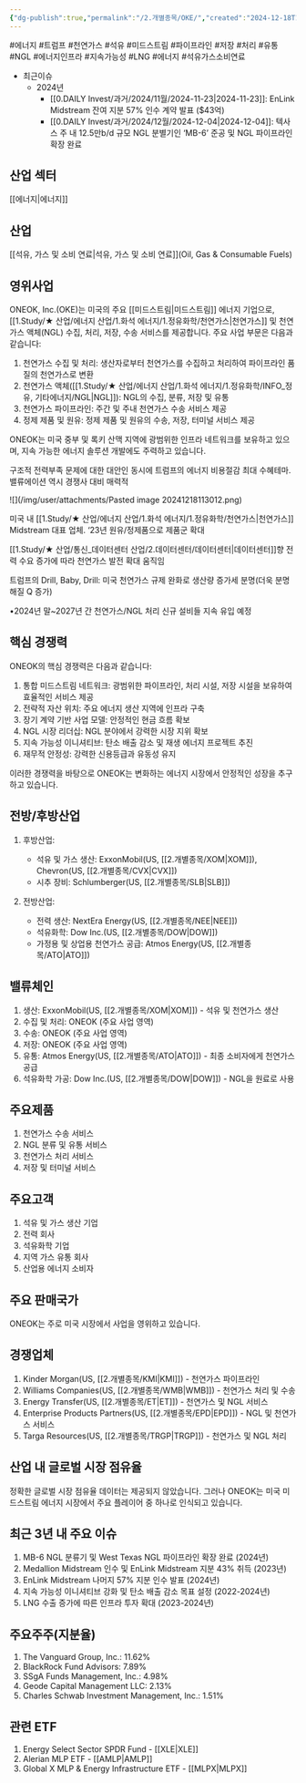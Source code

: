 ```yaml
---
{"dg-publish":true,"permalink":"/2.개별종목/OKE/","created":"2024-12-18T11:26:36.062+09:00","updated":"2025-06-03T20:06:00.511+09:00"}
---
```


#에너지 #트럼프 #천연가스 #석유 #미드스트림 #파이프라인 #저장 #처리 #유통 #NGL #에너지인프라 #지속가능성 #LNG #에너지 #석유가스소비연료

- 최근이슈
	- 2024년
		- [[0.DAILY Invest/과거/2024/11월/2024-11-23\|2024-11-23]]: EnLink Midstream 잔여 지분 57% 인수 계약 발표 ($43억)
		- [[0.DAILY Invest/과거/2024/12월/2024-12-04\|2024-12-04]]: 텍사스 주 내 12.5만b/d 규모 NGL 분별기인 ‘MB-6’ 준공 및 NGL 파이프라인 확장 완료

## 산업 섹터

[[에너지\|에너지]]

## 산업

[[석유, 가스 및 소비 연료\|석유, 가스 및 소비 연료]](Oil, Gas & Consumable Fuels)

## 영위사업

ONEOK, Inc.(OKE)는 미국의 주요 [[미드스트림\|미드스트림]] 에너지 기업으로, [[1.Study/★ 산업/에너지 산업/1.화석 에너지/1.정유화학/천연가스\|천연가스]] 및 천연가스 액체(NGL) 수집, 처리, 저장, 수송 서비스를 제공합니다. 주요 사업 부문은 다음과 같습니다:

1. 천연가스 수집 및 처리: 생산자로부터 천연가스를 수집하고 처리하여 파이프라인 품질의 천연가스로 변환
2. 천연가스 액체([[1.Study/★ 산업/에너지 산업/1.화석 에너지/1.정유화학/INFO_정유, 기타에너지/NGL\|NGL]]): NGL의 수집, 분류, 저장 및 유통
3. 천연가스 파이프라인: 주간 및 주내 천연가스 수송 서비스 제공
4. 정제 제품 및 원유: 정제 제품 및 원유의 수송, 저장, 터미널 서비스 제공

ONEOK는 미국 중부 및 록키 산맥 지역에 광범위한 인프라 네트워크를 보유하고 있으며, 지속 가능한 에너지 솔루션 개발에도 주력하고 있습니다.

구조적 전력부족 문제에 대한 대안인 동시에 트럼프의 에너지 비용절감 최대 수혜테마. 밸류에이션 역시 경쟁사 대비 매력적

![](/img/user/attachments/Pasted image 20241218113012.png)

미국 내 [[1.Study/★ 산업/에너지 산업/1.화석 에너지/1.정유화학/천연가스\|천연가스]] Midstream 대표 업체. ‘23년 원유/정제품으로 제품군 확대

[[1.Study/★ 산업/통신_데이터센터 산업/2.데이터센터/데이터센터\|데이터센터]]향 전력 수요 증가에 따라 천연가스 발전 확대 움직임

트럼프의 Drill, Baby, Drill: 미국 천연가스 규제 완화로 생산량 증가세 분명(더욱 분명해질 Q 증가)

•2024년 말~2027년 간 천연가스/NGL 처리 신규 설비들 지속 유입 예정

## 핵심 경쟁력

ONEOK의 핵심 경쟁력은 다음과 같습니다:

1. 통합 미드스트림 네트워크: 광범위한 파이프라인, 처리 시설, 저장 시설을 보유하여 효율적인 서비스 제공
2. 전략적 자산 위치: 주요 에너지 생산 지역에 인프라 구축
3. 장기 계약 기반 사업 모델: 안정적인 현금 흐름 확보
4. NGL 시장 리더십: NGL 분야에서 강력한 시장 지위 확보
5. 지속 가능성 이니셔티브: 탄소 배출 감소 및 재생 에너지 프로젝트 추진
6. 재무적 안정성: 강력한 신용등급과 유동성 유지

이러한 경쟁력을 바탕으로 ONEOK는 변화하는 에너지 시장에서 안정적인 성장을 추구하고 있습니다.

## 전방/후방산업

1. 후방산업:
    
    - 석유 및 가스 생산: ExxonMobil(US, [[2.개별종목/XOM\|XOM]]), Chevron(US, [[2.개별종목/CVX\|CVX]])
    - 시추 장비: Schlumberger(US, [[2.개별종목/SLB\|SLB]])
2. 전방산업:
    
    - 전력 생산: NextEra Energy(US, [[2.개별종목/NEE\|NEE]])
    - 석유화학: Dow Inc.(US, [[2.개별종목/DOW\|DOW]])
    - 가정용 및 상업용 천연가스 공급: Atmos Energy(US, [[2.개별종목/ATO\|ATO]])

## 밸류체인

1. 생산: ExxonMobil(US, [[2.개별종목/XOM\|XOM]]) - 석유 및 천연가스 생산
2. 수집 및 처리: ONEOK (주요 사업 영역)
3. 수송: ONEOK (주요 사업 영역)
4. 저장: ONEOK (주요 사업 영역)
5. 유통: Atmos Energy(US, [[2.개별종목/ATO\|ATO]]) - 최종 소비자에게 천연가스 공급
6. 석유화학 가공: Dow Inc.(US, [[2.개별종목/DOW\|DOW]]) - NGL을 원료로 사용

## 주요제품

1. 천연가스 수송 서비스
2. NGL 분류 및 유통 서비스
3. 천연가스 처리 서비스
4. 저장 및 터미널 서비스

## 주요고객

1. 석유 및 가스 생산 기업
2. 전력 회사
3. 석유화학 기업
4. 지역 가스 유통 회사
5. 산업용 에너지 소비자

## 주요 판매국가

ONEOK는 주로 미국 시장에서 사업을 영위하고 있습니다.

## 경쟁업체

1. Kinder Morgan(US, [[2.개별종목/KMI\|KMI]]) - 천연가스 파이프라인
2. Williams Companies(US, [[2.개별종목/WMB\|WMB]]) - 천연가스 처리 및 수송
3. Energy Transfer(US, [[2.개별종목/ET\|ET]]) - 천연가스 및 NGL 서비스
4. Enterprise Products Partners(US, [[2.개별종목/EPD\|EPD]]) - NGL 및 천연가스 서비스
5. Targa Resources(US, [[2.개별종목/TRGP\|TRGP]]) - 천연가스 및 NGL 처리

## 산업 내 글로벌 시장 점유율

정확한 글로벌 시장 점유율 데이터는 제공되지 않았습니다. 그러나 ONEOK는 미국 미드스트림 에너지 시장에서 주요 플레이어 중 하나로 인식되고 있습니다.

## 최근 3년 내 주요 이슈

1. MB-6 NGL 분류기 및 West Texas NGL 파이프라인 확장 완료 (2024년)
2. Medallion Midstream 인수 및 EnLink Midstream 지분 43% 취득 (2023년)
3. EnLink Midstream 나머지 57% 지분 인수 발표 (2024년)
4. 지속 가능성 이니셔티브 강화 및 탄소 배출 감소 목표 설정 (2022-2024년)
5. LNG 수출 증가에 따른 인프라 투자 확대 (2023-2024년)

## 주요주주(지분율)

1. The Vanguard Group, Inc.: 11.62%
2. BlackRock Fund Advisors: 7.89%
3. SSgA Funds Management, Inc.: 4.98%
4. Geode Capital Management LLC: 2.13%
5. Charles Schwab Investment Management, Inc.: 1.51%

## 관련 ETF

1. Energy Select Sector SPDR Fund - [[XLE\|XLE]]
2. Alerian MLP ETF - [[AMLP\|AMLP]]
3. Global X MLP & Energy Infrastructure ETF - [[MLPX\|MLPX]]
